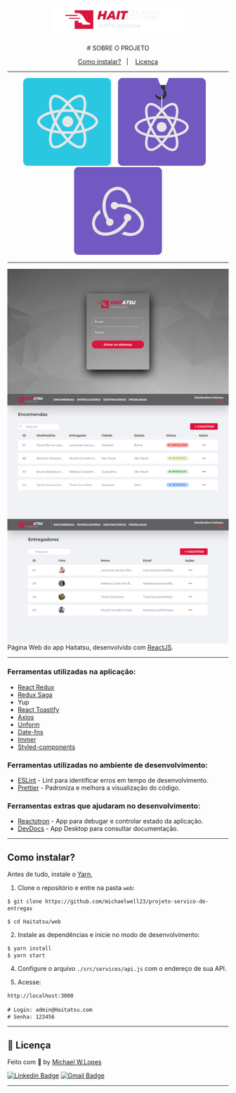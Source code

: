 <h1 align="center">
  <img alt="Haitatsu" title="Haitatsu" src="./.github/logo.png" width="300px" />
</h1>

<p align="center">
# SOBRE O PROJETO
</p>

<p align="center">
  <a href="#como-instalar">Como instalar?</a>&nbsp;&nbsp;&nbsp;|&nbsp;&nbsp;&nbsp;
  <a href="#memo-licença">Licença</a>
</p>

---

<p align="center">
  <img src=".github/reactjs.svg" alt="ReactJS" />&nbsp;&nbsp;&nbsp;&nbsp;<img src=".github/hooks.svg" alt="React Hooks"/>&nbsp;&nbsp;&nbsp;&nbsp;<img src=".github/flux.svg" alt="Arquitetura Flux"/>
</a>

---
<p align="center">
  <img alt="Login" src="./.github/login.png" width="700px" style="float: right" />
  <img alt="Deliveries" src="./.github/deliveries.png" width="700px" style="float: left" />
  <img alt="Deliveryman" src="./.github/deliverymen.png" width="700px" style="float: right" />
</p>

Página Web do app Haitatsu, desenvolvido com [ReactJS](https://github.com/facebook/react).

---
### Ferramentas utilizadas na aplicação:

- [React Redux](https://github.com/reduxjs/redux)
- [Redux Saga](https://github.com/redux-saga/redux-saga)
- Yup
- [React Toastify](https://github.com/fkhadra/react-toastify)
- [Axios](https://github.com/axios/axios)
- [Unform](https://github.com/rocketseat/unform)
- [Date-fns](https://date-fns.org/)
- [Immer](https://github.com/immerjs/immer)
- [Styled-components](https://github.com/styled-components/styled-components)

### Ferramentas utilizadas no ambiente de desenvolvimento:
- [ESLint](https://github.com/eslint/eslint) - Lint para identificar erros em tempo de desenvolvimento.
- [Prettier](https://github.com/prettier/prettier) - Padroniza e melhora a visualização do código.

### Ferramentas extras que ajudaram no desenvolvimento:
- [Reactotron](https://github.com/infinitered/reactotron) - App para debugar e controlar estado da aplicação.
- [DevDocs](https://devdocs.egoist.moe/) - App Desktop para consultar documentação.
---

## Como instalar?

Antes de tudo, instale o [Yarn](https://classic.yarnpkg.com/pt-BR/docs/install/),


1. Clone o repositório e entre na pasta ```web```:
```
$ git clone https://github.com/michaelwell23/projeto-servico-de-entregas
```
```
$ cd Haitatsu/web
```
2. Instale as dependências e inicie no modo de desenvolvimento:
```
$ yarn install
$ yarn start
```

4. Configure o arquivo `./src/services/api.js` com o endereço de sua API.

5. Acesse:
```
http://localhost:3000

# Login: admin@Haitatsu.com
# Senha: 123456
```



---
## :memo: Licença

Feito com :purple_heart: by [Michael W.Lopes](https://github.com/michael23-lopes)

[![Linkedin Badge](https://img.shields.io/badge/-Michael%20Lopes-blue?style=flat-square&logo=Linkedin&logoColor=white&link=https://www.linkedin.com/in/michael-wellington-lopes/)](https://www.linkedin.com/in/michael-wellington-lopes/)
[![Gmail Badge](https://img.shields.io/badge/-michael23.wellington@gmail.com-c14438?style=flat-square&logo=Gmail&logoColor=white&link=mailto:michael23.wellington@gmail.com)](mailto:michael23.wellington@gmail.com)

---
